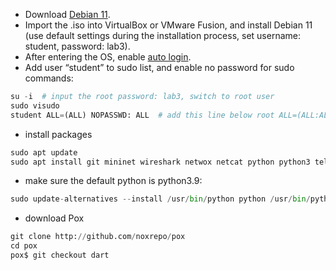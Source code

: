 - Download [Debian 11](https://cdimage.debian.org/debian-cd/current/amd64/iso-cd/debian-11.6.0-amd64-netinst.iso).
- Import the .iso into VirtualBox or VMware Fusion, and install Debian 11 (use default settings during the installation process, set username: student, password: lab3).
- After entering the OS, enable [auto login](https://help.ubuntu.com/stable/ubuntu-help/user-autologin.html.en).
- Add user “student” to sudo list, and enable no password for sudo commands:
```python
su -i  # input the root password: lab3, switch to root user
sudo visudo
student ALL=(ALL) NOPASSWD: ALL  # add this line below root ALL=(ALL:ALL) ALL
```
- install packages
```python
sudo apt update
sudo apt install git mininet wireshark netwox netcat python python3 telnetd telnet libreoffice xterm -y
```
- make sure the default python is python3.9:
```python
sudo update-alternatives --install /usr/bin/python python /usr/bin/python3.9 1
```
- download Pox
```python
git clone http://github.com/noxrepo/pox
cd pox
pox$ git checkout dart
```
